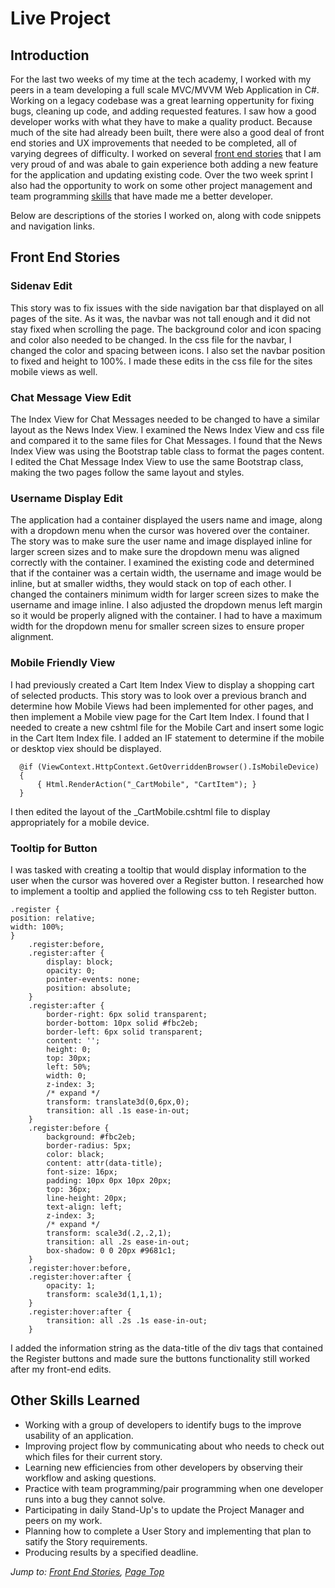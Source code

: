 # Live Project

## Introduction
For the last two weeks of my time at the tech academy, I worked with my peers in a team developing a full scale MVC/MVVM Web Application in C#. Working on a legacy codebase was a great learning oppertunity for fixing bugs, cleaning up code, and adding requested features. I saw how a good developer works with what they have to make a quality product. Because much of the site had already been built, there were also a good deal of front end stories and UX improvements that needed to be completed, all of varying degrees of difficulty. I worked on several [front end stories](#front-end-stories) that I am very proud of and was abale to gain experience both adding a new feature for the application and updating existing code. Over the two week sprint I also had the opportunity to work on some other project management and team programming [skills](#other-skills-learned) that have made me a better developer.

Below are descriptions of the stories I worked on, along with code snippets and navigation links.

## Front End Stories
### Sidenav Edit
This story was to fix issues with the side navigation bar that displayed on all pages of the site. As it was, the navbar was not tall enough and it did not stay fixed when scrolling the page. The background color and icon spacing and color also needed to be changed. In the css file for the navbar, I changed the color and spacing between icons. I also set the navbar position to fixed and height to 100%. I made these edits in the css file for the sites mobile views as well.

### Chat Message View Edit
The Index View for Chat Messages needed to be changed to have a similar layout as the News Index View. I examined the News Index View and css file and compared it to the same files for Chat Messages. I found that the News Index View was using the Bootstrap table class to format the pages content. I edited the Chat Message Index View to use the same Bootstrap class, making the two pages follow the same layout and styles.

### Username Display Edit
The application had a container displayed the users name and image, along with a dropdown menu when the cursor was hovered over the container. The story was to make sure the user name and image displayed inline for larger screen sizes and to make sure the dropdown menu was aligned correctly with the container. I examined the existing code and determined that if the container was a certain width, the username and image would be inline, but at smaller widths, they would stack on top of each other. I changed the containers minimum width for larger screen sizes to make the username and image inline. I also adjusted the dropdown menus left margin so it would be properly aligned with the container. I had to have a maximum width for the dropdown menu for smaller screen sizes to ensure proper alignment.

### Mobile Friendly View
I had previously created a Cart Item Index View to display a shopping cart of selected products. This story was to look over a previous branch and determine how Mobile Views had been implemented for other pages, and then implement a Mobile view page for the Cart Item Index. I found that I needed to create a new cshtml file for the Mobile Cart and insert some logic in the Cart Item Index file. I added an IF statement to determine if the mobile or desktop viex should be displayed.

      @if (ViewContext.HttpContext.GetOverriddenBrowser().IsMobileDevice)
      {
          { Html.RenderAction("_CartMobile", "CartItem"); }
      }

I then edited the layout of the _CartMobile.cshtml file to display appropriately for a mobile device.

### Tooltip for Button
I was tasked with creating a tooltip that would display information to the user when the cursor was hovered over a Register button. I researched how to implement a tooltip and applied the following css to teh Register button.

    .register {
    position: relative;
    width: 100%;
    }
        .register:before,
        .register:after {
            display: block;
            opacity: 0;
            pointer-events: none;
            position: absolute;
        }
        .register:after {
            border-right: 6px solid transparent;
            border-bottom: 10px solid #fbc2eb;
            border-left: 6px solid transparent;
            content: '';
            height: 0;
            top: 30px;
            left: 50%;
            width: 0;
            z-index: 3;
            /* expand */
            transform: translate3d(0,6px,0);
            transition: all .1s ease-in-out;
        }
        .register:before {
            background: #fbc2eb;
            border-radius: 5px;
            color: black;
            content: attr(data-title);
            font-size: 16px;
            padding: 10px 0px 10px 20px;
            top: 36px;
            line-height: 20px;
            text-align: left;
            z-index: 3;
            /* expand */
            transform: scale3d(.2,.2,1);
            transition: all .2s ease-in-out;
            box-shadow: 0 0 20px #9681c1;
        }
        .register:hover:before,
        .register:hover:after {
            opacity: 1;
            transform: scale3d(1,1,1);
        }
        .register:hover:after {
            transition: all .2s .1s ease-in-out;
        }
       
I added the information string as the data-title of the div tags that contained the Register buttons and made sure the buttons functionality still worked after my front-end edits.

## Other Skills Learned
* Working with a group of developers to identify bugs to the improve usability of an application.
* Improving project flow by communicating about who needs to check out which files for their current story.
* Learning new efficiencies from other developers by observing their workflow and asking questions.  
* Practice with team programming/pair programming when one developer runs into a bug they cannot solve.
* Participating in daily Stand-Up's to update the Project Manager and peers on my work.
* Planning how to complete a User Story and implementing that plan to satify the Story requirements.
* Producing results by a specified deadline.
  
*Jump to: [Front End Stories](#front-end-stories), [Page Top](#live-project)*
